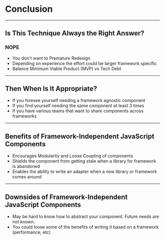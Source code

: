# Conclusion

------

## Is This Technique Always the Right Answer?

<!-- .slide: data-title="Conclusion" data-state="somestate" -->

### NOPE <!-- .element: class="fragment blazing" -->

* You don't want to Premature Redesign<!-- .element: class="fragment" -->
* Depending on experience the effort could be larger framework specific<!-- .element: class="fragment" -->
* Balance Minimum Viable Product (MVP) vs Tech Debt<!-- .element: class="fragment" -->

------

## Then When Is It Appropriate?

<!-- .slide: data-title="Conclusion" data-state="somestate" -->

* If you foresee yourself needing a framework agnostic component<!-- .element: class="fragment" -->
* If you find yourself needing the same component at least 3 times<!-- .element: class="fragment" -->
* If you have various teams that want to share components across frameworks<!-- .element: class="fragment" -->

------

## Benefits of Framework-Independent JavaScript Components

<!-- .slide: data-title="Conclusion" data-state="somestate" -->

* Encourages Modularity and Loose Coupling of components<!-- .element: class="fragment" -->
* Shields the component from getting stale when a library for framework is abandoned<!-- .element: class="fragment" -->
* Enables the ability to write an adapter when a new library or framework comes around<!-- .element: class="fragment" -->

------

## Downsides of Framework-Independent JavaScript Components

<!-- .slide: data-title="Conclusion" data-state="somestate" -->

* May be hard to know how to abstract your component. Future needs are not known.<!-- .element: class="fragment" -->
* You could loose some of the benefits of writing it based on a framework (performance, etc)<!-- .element: class="fragment" -->
